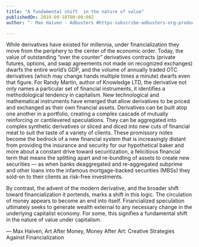 ```yaml
---
title: "A fundamental shift  in the nature of value"
publishedOn: 2019-09-18T00:00:00Z
author: "- Max Haiven - Adbusters #https-subscribe-adbusters-org-products-ab-144-the-age-of-total-disruption"

---
```


While derivatives have existed for millennia, under financialization they move from the periphery to the center of the economic order. Today, the value of outstanding “over the counter” derivatives contracts (private futures, options, and swap agreements not made on recognized exchanges) dwarfs the entire world’s GDP, and the volume of annually traded OTC derivatives (which may change hands multiple times a minute) dwarfs even that figure. For Randy Martin, author of Knowledge LTD, the derivative not only names a particular set of financial instruments, it identifies a methodological tendency in capitalism. New technological and mathematical instruments have emerged that allow derivatives to be priced and exchanged as their own financial assets. Derivatives can be built atop one another in a portfolio, creating a complex cascade of mutually reinforcing or cantilevered speculations. They can be aggregated into complex synthetic derivatives or sliced and diced into new cuts of financial meat to suit the taste of a variety of clients. These promissory notes become the bedrock of a new financial system that is increasingly distant from providing the insurance and security for our hypothetical baker and more about a constant drive toward securitization, a felicitious financial term that means the splitting apart and re-bundling of assets to create new securities — as when banks deaggregated and re-aggregated subprime and other loans into the infamous mortgage-backed securities (MBSs) they sold-on to their clients as risk-free investments.

By contrast, the advent of the modern derivative, and the broader shift toward financialization it portends, marks a shift in this logic. The circulation of money appears to become an end into itself. Financialized speculation ultimately seeks to generate wealth external to any necessary change in the underlying capitalist economy. For some, this signifies a fundamental shift in the nature of value under capitalism.

— Max Haiven, Art After Money, Money After Art: Creative Strategies Against Financialization

‍

‍